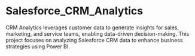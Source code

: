 # Salesforce_CRM_Analytics
CRM Analytics leverages customer data to generate insights for sales, marketing, and service teams, enabling data-driven decision-making. This project focuses on analyzing Salesforce CRM data to enhance business strategies using Power BI.
